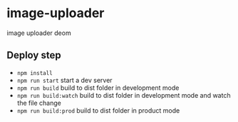 # image-uploader

image uploader deom

## Deploy step
* `npm install`
* `npm run start` start a dev server
* `npm run build` build to dist folder in development mode
* `npm run build:watch` build to dist folder in development mode and watch the file change
* `npm run build:prod` build to dist folder in product mode